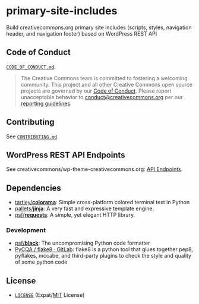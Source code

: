 # primary-site-includes

Build creativecommons.org primary site includes (scripts, styles, navigation
header, and navigation footer) based on WordPress REST API


## Code of Conduct

[`CODE_OF_CONDUCT.md`](CODE_OF_CONDUCT.md):
> The Creative Commons team is committed to fostering a welcoming community.
> This project and all other Creative Commons open source projects are governed
> by our [Code of Conduct][code_of_conduct]. Please report unacceptable
> behavior to [conduct@creativecommons.org](mailto:conduct@creativecommons.org)
> per our [reporting guidelines][reporting_guide].

[code_of_conduct]:https://creativecommons.github.io/community/code-of-conduct/
[reporting_guide]:https://creativecommons.github.io/community/code-of-conduct/enforcement/


## Contributing

See [`CONTRIBUTING.md`](CONTRIBUTING.md).


## WordPress REST API Endpoints

See creativecommons/wp-theme-creativecommons.org: [API Endpoints][themereadme].

[themereadme]: https://github.com/creativecommons/wp-theme-creativecommons.org#api-endpoints


## Dependencies

- [tartley/**colorama**](https://github.com/tartley/colorama): Simple
  cross-platform colored terminal text in Python
- [pallets/**jinja**](https://github.com/pallets/jinja/): A very fast and
  expressive template engine.
- [psf/**requests**](https://github.com/psf/requests): A simple, yet elegant
  HTTP library.


### Development

- [psf/**black**](https://github.com/psf/black): The uncompromising Python code
  formatter
- [PyCQA / flake8 · GitLab](https://gitlab.com/pycqa/flake8): flake8 is a
  python tool that glues together pep8, pyflakes, mccabe, and third-party
  plugins to check the style and quality of some python code


## License

- [`LICENSE`](LICENSE) (Expat/[MIT][mit] License)

[mit]: http://www.opensource.org/licenses/MIT "The MIT License | Open Source Initiative"
